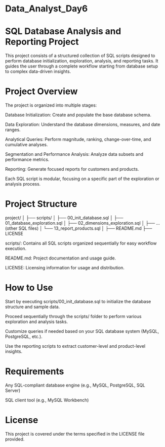 # Data_Analyst_Day6

# SQL Database Analysis and Reporting Project
This project consists of a structured collection of SQL scripts designed to perform database initialization, exploration, analysis, and reporting tasks. It guides the user through a complete workflow starting from database setup to complex data-driven insights.

# Project Overview
The project is organized into multiple stages:

Database Initialization: Create and populate the base database schema.

Data Exploration: Understand the database dimensions, measures, and date ranges.

Analytical Queries: Perform magnitude, ranking, change-over-time, and cumulative analyses.

Segmentation and Performance Analysis: Analyze data subsets and performance metrics.

Reporting: Generate focused reports for customers and products.

Each SQL script is modular, focusing on a specific part of the exploration or analysis process.

# Project Structure 

project/
│
├── scripts/
│   ├── 00_init_database.sql
│   ├── 01_database_exploration.sql
│   ├── 02_dimensions_exploration.sql
│   ├── ... (other SQL files)
│   └── 13_report_products.sql
│
├── README.md
├── LICENSE

scripts/: Contains all SQL scripts organized sequentially for easy workflow execution.

README.md: Project documentation and usage guide.

LICENSE: Licensing information for usage and distribution.


# How to Use
Start by executing scripts/00_init_database.sql to initialize the database structure and sample data.

Proceed sequentially through the scripts/ folder to perform various exploration and analysis tasks.

Customize queries if needed based on your SQL database system (MySQL, PostgreSQL, etc.).

Use the reporting scripts to extract customer-level and product-level insights.



# Requirements
Any SQL-compliant database engine (e.g., MySQL, PostgreSQL, SQL Server)

SQL client tool (e.g., MySQL Workbench)

# License
This project is covered under the terms specified in the LICENSE file provided.




